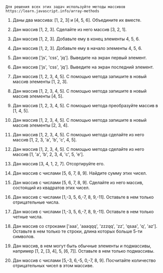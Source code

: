                                                                                                          Для решения всех этих задач используйте методы массивов https://learn.javascript.info/array-methods

1. Даны два массива: [1, 2, 3] и [4, 5, 6]. Объедините их вместе.

2. Дан массив [1, 2, 3]. Сделайте из него массив [3, 2, 1].

3. Дан массив [1, 2, 3]. Добавьте ему в конец элементы 4, 5, 6.

4. Дан массив [1, 2, 3]. Добавьте ему в начало элементы 4, 5, 6.

5. Дан массив ['js', 'css', 'jq']. Выведите на экран первый элемент.

6. Дан массив ['js', 'css', 'jq']. Выведите на экран последний элемент.

7. Дан массив [1, 2, 3, 4, 5]. С помощью метода запишите в новый массив элементы [1, 2, 3].

8. Дан массив [1, 2, 3, 4, 5]. С помощью метода запишите в новый массив элементы [4, 5].

9. Дан массив [1, 2, 3, 4, 5]. С помощью метода преобразуйте массив в [1, 4, 5].

10. Дан массив [1, 2, 3, 4, 5]. С помощью метода запишите в новый массив элементы [2, 3, 4].

11. Дан массив [1, 2, 3, 4, 5]. С помощью метода сделайте из него массив [1, 2, 3, 'a', 'b', 'c', 4, 5].

12. Дан массив [1, 2, 3, 4, 5]. С помощью метода сделайте из него массив [1, 'a', 'b', 2, 3, 4, 'c', 5, 'e'].

13. Дан массив [3, 4, 1, 2, 7]. Отсортируйте его.

14. Дан массив с числами [5, 6, 7, 8, 9]. Найдите сумму этих чисел.

15. Дан массив с числами [5, 6, 7, 8, 9]. Сделайте из него массив, состоящий из квадратов этих чисел.

16. Дан массив с числами [1,-3, 5, 6,-7, 8, 9,-11]. Оставьте в нем только отрицательные числа.

17. Дан массив с числами [1,-3, 5, 6,-7, 8, 9,-11]. Оставьте в нем только четные числа.



18. Дан массив со строками ['aaa', 'aaaqqq', 'zzzqq', 'zz', 'qsaa', 'q', 'az']. Оставьте в нем только те строки, длина которых больше 5-ти символов.



19. Дан массив, в нем могут быть обычные элементы и подмассивы, например [1, 2, [3, 4], 5, [6, 7]]. Оставьте в нем только подмассивы.



20. Дан массив с числами [5,-3, 6,-5, 0,-7, 8, 9]. Посчитайте количество отрицательных чисел в этом массиве.